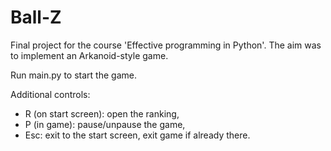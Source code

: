 # Ball-Z

Final project for the course 'Effective programming in Python'.
The aim was to implement an Arkanoid-style game. 

Run main.py to start the game. 

Additional controls:
- R (on start screen): open the ranking,
- P (in game): pause/unpause the game,
- Esc: exit to the start screen, exit game if already there.
